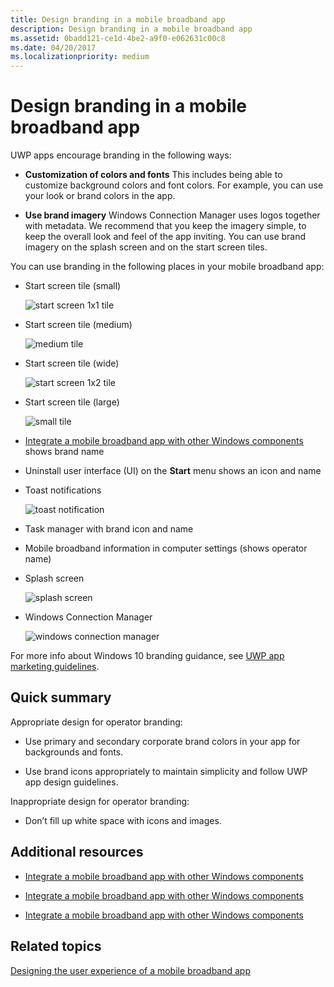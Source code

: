 ```yaml
---
title: Design branding in a mobile broadband app
description: Design branding in a mobile broadband app
ms.assetid: 0badd121-ce1d-4be2-a9f0-e062631c00c8
ms.date: 04/20/2017
ms.localizationpriority: medium
---
```


# Design branding in a mobile broadband app


UWP apps encourage branding in the following ways:

-   **Customization of colors and fonts** This includes being able to customize background colors and font colors. For example, you can use your look or brand colors in the app.

-   **Use brand imagery** Windows Connection Manager uses logos together with metadata. We recommend that you keep the imagery simple, to keep the overall look and feel of the app inviting. You can use brand imagery on the splash screen and on the start screen tiles.

You can use branding in the following places in your mobile broadband app:

-   Start screen tile (small)

    ![start screen 1x1 tile](images/mb-fig1-start-screen-small-tile.png)

-   Start screen tile (medium)

    ![medium tile](images/mb-design-start-screen-medium-tile.png)

-   Start screen tile (wide)

    ![start screen 1x2 tile](images/mb-fig2-start-screen-large-tile.png)

-   Start screen tile (large)

    ![small tile](images/mb-fig2-start-screen-2x1-tile.png)

-   [Integrate a mobile broadband app with other Windows components](integrate-a-mobile-broadband-app-with-other-windows-components.md#app-settings) shows brand name

-   Uninstall user interface (UI) on the **Start** menu shows an icon and name

-   Toast notifications

    ![toast notification](images/mb-fig3-toast.png)

-   Task manager with brand icon and name

-   Mobile broadband information in computer settings (shows operator name)

-   Splash screen

    ![splash screen](images/mb-fig4-splash-screen.png)

-   Windows Connection Manager

    ![windows connection manager](images/mb-fig5-wcm.png)

For more info about Windows 10 branding guidance, see [UWP app marketing guidelines](https://msdn.microsoft.com/library/windows/apps/hh694084).

## <span id="Quick_summary"></span><span id="quick_summary"></span><span id="QUICK_SUMMARY"></span>Quick summary


Appropriate design for operator branding:

-   Use primary and secondary corporate brand colors in your app for backgrounds and fonts.

-   Use brand icons appropriately to maintain simplicity and follow UWP app design guidelines.

Inappropriate design for operator branding:

-   Don’t fill up white space with icons and images.

## <span id="Additional_resources"></span><span id="additional_resources"></span><span id="ADDITIONAL_RESOURCES"></span>Additional resources


-   [Integrate a mobile broadband app with other Windows components](integrate-a-mobile-broadband-app-with-other-windows-components.md#splash)

-   [Integrate a mobile broadband app with other Windows components](integrate-a-mobile-broadband-app-with-other-windows-components.md#app-settings)

-   [Integrate a mobile broadband app with other Windows components](integrate-a-mobile-broadband-app-with-other-windows-components.md#tileandtoast)

## <span id="related_topics"></span>Related topics


[Designing the user experience of a mobile broadband app](designing-the-user-experience-of-a-mobile-broadband-app.md)

 

 






